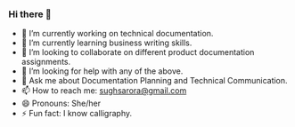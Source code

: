 ### Hi there 👋

- 🔭 I’m currently working on technical documentation.
- 🌱 I’m currently learning business writing skills.
- 👯 I’m looking to collaborate on different product documentation assignments.
- 🤔 I’m looking for help with any of the above.
- 💬 Ask me about Documentation Planning and Technical Communication.
- 📫 How to reach me: sughsarora@gmail.com
- 😄 Pronouns: She/her
- ⚡ Fun fact: I know calligraphy.
